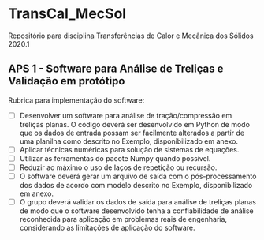 # TransCal_MecSol
Repositório para disciplina Transferências de Calor e Mecânica dos Sólidos 2020.1
## APS 1 - Software para Análise de Treliças e Validação em protótipo
Rubrica para implementação do software:
- [ ] Desenvolver um software para análise de tração/compressão em treliças planas. O código deverá ser
desenvolvido em Python de modo que os dados de entrada possam ser facilmente alterados a partir de
uma planilha como descrito no Exemplo, disponibilizado em anexo.
- [ ] Aplicar técnicas numéricas para solução de sistemas de equações.
- [ ] Utilizar as ferramentas do pacote Numpy quando possível.
- [ ] Reduzir ao máximo o uso de laços de repetição ou recursão.
- [ ] O software deverá gerar um arquivo de saída com o pós-processamento dos dados de acordo com
modelo descrito no Exemplo, disponibilizado em anexo.
- [ ] O grupo deverá validar os dados de saída para análise de treliças planas de modo que o software
desenvolvido tenha a confiabilidade de análise reconhecida para aplicação em problemas reais de
engenharia, considerando as limitações de aplicação do software.
